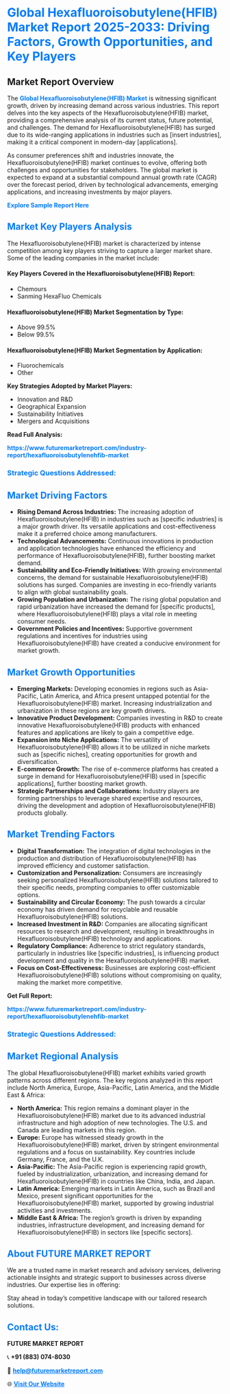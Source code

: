 <h1 style="color: #007BFF;">Global Hexafluoroisobutylene(HFIB) Market Report 2025-2033: Driving Factors, Growth Opportunities, and Key Players</h1>

<section id="overview">
<h2>Market Report Overview</h2>
<p>The <a href="https://www.futuremarketreport.com/industry-report/hexafluoroisobutylenehfib-market" style="color: #007BFF; text-decoration: none;"><strong>Global Hexafluoroisobutylene(HFIB) Market</strong></a> is witnessing significant growth, driven by increasing demand across various industries. This report delves into the key aspects of the Hexafluoroisobutylene(HFIB) market, providing a comprehensive analysis of its current status, future potential, and challenges. The demand for Hexafluoroisobutylene(HFIB) has surged due to its wide-ranging applications in industries such as [insert industries], making it a critical component in modern-day [applications].</p>
<p>As consumer preferences shift and industries innovate, the Hexafluoroisobutylene(HFIB) market continues to evolve, offering both challenges and opportunities for stakeholders. The global market is expected to expand at a substantial compound annual growth rate (CAGR) over the forecast period, driven by technological advancements, emerging applications, and increasing investments by major players.</p>
</section>

<section id="overview">
<p><a href="https://www.futuremarketreport.com/request-sample/reportId=46942" style="color: #007BFF; text-decoration: none;"><strong>Explore Sample Report Here</strong></a></p>
</section>

<section id="key-players">
<h2 style="color: #007BFF;">Market Key Players Analysis</h2>
<p>The Hexafluoroisobutylene(HFIB) market is characterized by intense competition among key players striving to capture a larger market share. Some of the leading companies in the market include:</p>
<h4>Key Players Covered in the Hexafluoroisobutylene(HFIB) Report:</h4>
<ul><li>Chemours</li><li>Sanming HexaFluo Chemicals</li></ul>
<h4>Hexafluoroisobutylene(HFIB) Market Segmentation by Type:</h4>
<ul><li>Above 99.5%</li><li>Below 99.5%</li></ul>

<h4>Hexafluoroisobutylene(HFIB) Market Segmentation by Application:</h4>
<ul><li>Fluorochemicals</li><li>Other</li></ul>
<p><strong>Key Strategies Adopted by Market Players:</strong></p>
<ul>
<li>Innovation and R&D</li>
<li>Geographical Expansion</li>
<li>Sustainability Initiatives</li>
<li>Mergers and Acquisitions</li>
</ul>
</section>

<section>
<p><strong>Read Full Analysis: </strong></p><a href="https://www.futuremarketreport.com/industry-report/hexafluoroisobutylenehfib-market" style="color: #007BFF; text-decoration: none;"><strong>https://www.futuremarketreport.com/industry-report/hexafluoroisobutylenehfib-market</strong></a>
<h3 style="color: #007BFF;">Strategic Questions Addressed:</h3>
</section>

<section id="driving-factors">
<h2 style="color: #007BFF;">Market Driving Factors</h2>
<ul>
<li><strong>Rising Demand Across Industries:</strong> The increasing adoption of Hexafluoroisobutylene(HFIB) in industries such as [specific industries] is a major growth driver. Its versatile applications and cost-effectiveness make it a preferred choice among manufacturers.</li>
<li><strong>Technological Advancements:</strong> Continuous innovations in production and application technologies have enhanced the efficiency and performance of Hexafluoroisobutylene(HFIB), further boosting market demand.</li>
<li><strong>Sustainability and Eco-Friendly Initiatives:</strong> With growing environmental concerns, the demand for sustainable Hexafluoroisobutylene(HFIB) solutions has surged. Companies are investing in eco-friendly variants to align with global sustainability goals.</li>
<li><strong>Growing Population and Urbanization:</strong> The rising global population and rapid urbanization have increased the demand for [specific products], where Hexafluoroisobutylene(HFIB) plays a vital role in meeting consumer needs.</li>
<li><strong>Government Policies and Incentives:</strong> Supportive government regulations and incentives for industries using Hexafluoroisobutylene(HFIB) have created a conducive environment for market growth.</li>
</ul>
</section>

<section id="growth-opportunities">
<h2 style="color: #007BFF;">Market Growth Opportunities</h2>
<ul>
<li><strong>Emerging Markets:</strong> Developing economies in regions such as Asia-Pacific, Latin America, and Africa present untapped potential for the Hexafluoroisobutylene(HFIB) market. Increasing industrialization and urbanization in these regions are key growth drivers.</li>
<li><strong>Innovative Product Development:</strong> Companies investing in R&D to create innovative Hexafluoroisobutylene(HFIB) products with enhanced features and applications are likely to gain a competitive edge.</li>
<li><strong>Expansion into Niche Applications:</strong> The versatility of Hexafluoroisobutylene(HFIB) allows it to be utilized in niche markets such as [specific niches], creating opportunities for growth and diversification.</li>
<li><strong>E-commerce Growth:</strong> The rise of e-commerce platforms has created a surge in demand for Hexafluoroisobutylene(HFIB) used in [specific applications], further boosting market growth.</li>
<li><strong>Strategic Partnerships and Collaborations:</strong> Industry players are forming partnerships to leverage shared expertise and resources, driving the development and adoption of Hexafluoroisobutylene(HFIB) products globally.</li>
</ul>
</section>

<section id="trending-factors">
<h2 style="color: #007BFF;">Market Trending Factors</h2>
<ul>
<li><strong>Digital Transformation:</strong> The integration of digital technologies in the production and distribution of Hexafluoroisobutylene(HFIB) has improved efficiency and customer satisfaction.</li>
<li><strong>Customization and Personalization:</strong> Consumers are increasingly seeking personalized Hexafluoroisobutylene(HFIB) solutions tailored to their specific needs, prompting companies to offer customizable options.</li>
<li><strong>Sustainability and Circular Economy:</strong> The push towards a circular economy has driven demand for recyclable and reusable Hexafluoroisobutylene(HFIB) solutions.</li>
<li><strong>Increased Investment in R&D:</strong> Companies are allocating significant resources to research and development, resulting in breakthroughs in Hexafluoroisobutylene(HFIB) technology and applications.</li>
<li><strong>Regulatory Compliance:</strong> Adherence to strict regulatory standards, particularly in industries like [specific industries], is influencing product development and quality in the Hexafluoroisobutylene(HFIB) market.</li>
<li><strong>Focus on Cost-Effectiveness:</strong> Businesses are exploring cost-efficient Hexafluoroisobutylene(HFIB) solutions without compromising on quality, making the market more competitive.</li>
</ul>
</section>

<section>
<p><strong>Get Full Report: </strong></p><a href="https://www.futuremarketreport.com/industry-report/hexafluoroisobutylenehfib-market" style="color: #007BFF; text-decoration: none;"><strong>https://www.futuremarketreport.com/industry-report/hexafluoroisobutylenehfib-market</strong></a>
<h3 style="color: #007BFF;">Strategic Questions Addressed:</h3>
</section>


<section id="regional-analysis">
<h2 style="color: #007BFF;">Market Regional Analysis</h2>
<p>The global Hexafluoroisobutylene(HFIB) market exhibits varied growth patterns across different regions. The key regions analyzed in this report include North America, Europe, Asia-Pacific, Latin America, and the Middle East & Africa:</p>
<ul>
<li><strong>North America:</strong> This region remains a dominant player in the Hexafluoroisobutylene(HFIB) market due to its advanced industrial infrastructure and high adoption of new technologies. The U.S. and Canada are leading markets in this region.</li>
<li><strong>Europe:</strong> Europe has witnessed steady growth in the Hexafluoroisobutylene(HFIB) market, driven by stringent environmental regulations and a focus on sustainability. Key countries include Germany, France, and the U.K.</li>
<li><strong>Asia-Pacific:</strong> The Asia-Pacific region is experiencing rapid growth, fueled by industrialization, urbanization, and increasing demand for Hexafluoroisobutylene(HFIB) in countries like China, India, and Japan.</li>
<li><strong>Latin America:</strong> Emerging markets in Latin America, such as Brazil and Mexico, present significant opportunities for the Hexafluoroisobutylene(HFIB) market, supported by growing industrial activities and investments.</li>
<li><strong>Middle East & Africa:</strong> The region’s growth is driven by expanding industries, infrastructure development, and increasing demand for Hexafluoroisobutylene(HFIB) in sectors like [specific sectors].</li>
</ul>
</section>

<footer>
<h2 style="color: #007BFF;">About FUTURE MARKET REPORT</h2>
<p>We are a trusted name in market research and advisory services, delivering actionable insights and strategic support to businesses across diverse industries. Our expertise lies in offering:</p>

<p>Stay ahead in today’s competitive landscape with our tailored research solutions.</p>

<h2 style="color: #007BFF;">Contact Us:</h2>
<p><strong>FUTURE MARKET REPORT</strong></p>
<p>📞 <strong>+91 (883) 074-8030</strong></p>
<p>📧 <strong><a href="mailto:help@futuremarketreport.com" style="color: #007BFF;">help@futuremarketreport.com</a></strong></p>
<p>🌐 <strong><a href="https://www.futuremarketreport.com/" style="color: #007BFF;">Visit Our Website</a></strong></p>
</footer>